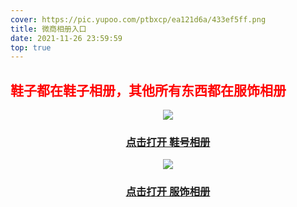 ```yaml
---
cover: https://pic.yupoo.com/ptbxcp/ea121d6a/433ef5ff.png
title: 微商相册入口
date: 2021-11-26 23:59:59
top: true
---
```


## <font color=red >鞋子都在鞋子相册，其他所有东西都在服饰相册</font>

<div align='center'><img src='https://pic.yupoo.com/ptbxcp/ea121d6a/433ef5ff.png' /></div>

### <center>[点击打开 鞋号相册](https://s.wsxc.cn/jNyy0F)</center>

<div align='center'><img src='https://pic.yupoo.com/ptbxcp/55f01c86/c3be1795.png' /></div>

### <center>[点击打开 服饰相册](https://s.wsxc.cn/pMhiui)</center>